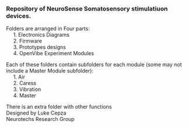 ### Repository of NeuroSense Somatosensory stimulatiuon devices. 
Folders are arranged in Four parts: \
 &nbsp;&nbsp;&nbsp;&nbsp;   1. Electronics Diagrams \
 &nbsp;&nbsp;&nbsp;&nbsp;   2. Firmware \
 &nbsp;&nbsp;&nbsp;&nbsp;   3. Prototypes designs \
 &nbsp;&nbsp;&nbsp;&nbsp;   4. OpenVibe Experiment Modules 

Each of these folders contain subfolders for each module (some may not include a Master Module subfolder): \
 &nbsp;&nbsp;&nbsp;&nbsp;   1. Air \
 &nbsp;&nbsp;&nbsp;&nbsp;   2. Caress \
 &nbsp;&nbsp;&nbsp;&nbsp;   3. Vibration \
 &nbsp;&nbsp;&nbsp;&nbsp;   4. Master 

There is an extra folder with other functions \
Designed by Luke Cepza \
Neurotechs Research Group 
